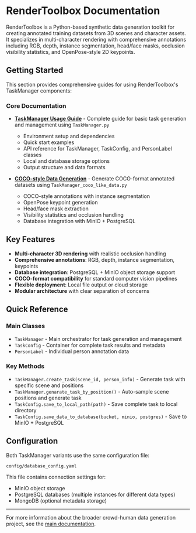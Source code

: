 # RenderToolbox Documentation

RenderToolbox is a Python-based synthetic data generation toolkit for creating annotated training datasets from 3D scenes and character assets. It specializes in multi-character rendering with comprehensive annotations including RGB, depth, instance segmentation, head/face masks, occlusion visibility statistics, and OpenPose-style 2D keypoints.

## Getting Started

This section provides comprehensive guides for using RenderToolbox's TaskManager components:

### Core Documentation

- **[TaskManager Usage Guide](TaskManager_Usage.md)** - Complete guide for basic task generation and management using `TaskManager.py`
  - Environment setup and dependencies
  - Quick start examples
  - API reference for TaskManager, TaskConfig, and PersonLabel classes
  - Local and database storage options
  - Output structure and data formats

- **[COCO-style Data Generation](TaskManager_coco_like_data_Usage.md)** - Generate COCO-format annotated datasets using `TaskManager_coco_like_data.py`
  - COCO-style annotations with instance segmentation
  - OpenPose keypoint generation
  - Head/face mask extraction
  - Visibility statistics and occlusion handling
  - Database integration with MinIO + PostgreSQL

## Key Features

- **Multi-character 3D rendering** with realistic occlusion handling
- **Comprehensive annotations**: RGB, depth, instance segmentation, keypoints
- **Database integration**: PostgreSQL + MinIO object storage support  
- **COCO-format compatibility** for standard computer vision pipelines
- **Flexible deployment**: Local file output or cloud storage
- **Modular architecture** with clear separation of concerns

## Quick Reference

### Main Classes
- `TaskManager` - Main orchestrator for task generation and management
- `TaskConfig` - Container for complete task results and metadata  
- `PersonLabel` - Individual person annotation data

### Key Methods
- `TaskManager.create_task(scene_id, person_info)` - Generate task with specific scene and positions
- `TaskManager.genarate_task_by_position()` - Auto-sample scene positions and generate task
- `TaskConfig.save_to_local_path(path)` - Save complete task to local directory
- `TaskConfig.save_data_to_database(bucket, minio, postgres)` - Save to MinIO + PostgreSQL

## Configuration

Both TaskManager variants use the same configuration file:
```
config/database_config.yaml
```

This file contains connection settings for:
- MinIO object storage
- PostgreSQL databases (multiple instances for different data types)
- MongoDB (optional metadata storage)

---

For more information about the broader crowd-human data generation project, see the [main documentation](../index.md).